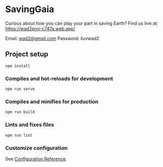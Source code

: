 # SavingGaia

Curious about how you can play your part in saving Earth?
Find us live at: https://wad2proj-c747a.web.app/

Email: wad2@gmail.com
Password: iluvwad2

## Project setup
```
npm install
```

### Compiles and hot-reloads for development
```
npm run serve
```

### Compiles and minifies for production
```
npm run build
```

### Lints and fixes files
```
npm run lint
```

### Customize configuration
See [Configuration Reference](https://cli.vuejs.org/config/).
